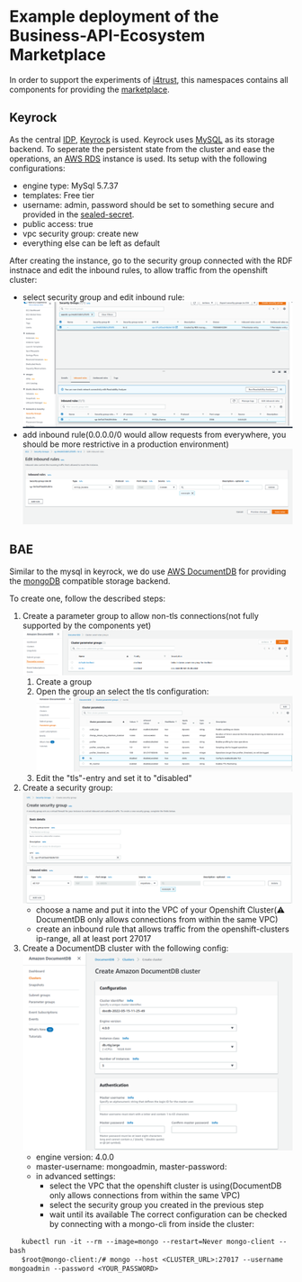# Example deployment of the Business-API-Ecosystem Marketplace

In order to support the experiments of [i4trust](https://i4trust.org/experiments/), this namespaces contains all components for providing the [marketplace](https://github.com/i4Trust/building-blocks#i4trust-marketplace).

## Keyrock

As the central [IDP](https://github.com/i4Trust/building-blocks#identity-management), [Keyrock](https://github.com/ging/fiware-idm) is used. Keyrock uses [MySQL](https://www.mysql.com/) as its storage backend.
To seperate the persistent state from the cluster and ease the operations, an [AWS RDS](https://aws.amazon.com/free/database/?trk=4bfa3aee-a8ec-4199-b4d6-a92630a09e06&sc_channel=ps&sc_campaign=acquisition&sc_medium=ACQ-P|PS-GO|Brand|Desktop|SU|Database|Solution|DACH|EN|Text|EU&s_kwcid=AL!4422!3!548987291221!e!!g!!aws%20relational%20database%20service&ef_id=Cj0KCQjwz7uRBhDRARIsAFqjulnbqPxDphl2farJ2N-iJ6Ytb7IMLOYLcMjUhJzO4wnG3u0r6m9BiA8aAuLdEALw_wcB:G:s&s_kwcid=AL!4422!3!548987291221!e!!g!!aws%20relational%20database%20service) instance is used.
Its setup with the following configurations:
* engine type: MySql 5.7.37
* templates: Free tier
* username: admin, password should be set to something secure and provided in the [sealed-secret](secrets/keyrock-sealed-secret.yaml). 
* public access: true
* vpc security group: create new
* everything else can be left as default

After creating the instance, go to the security group connected with the RDF instnace and edit the inbound rules, to allow traffic from the openshift cluster:

- select security group and edit inbound rule:
![Security groups](./sc-overview.png)
- add inbound rule(0.0.0.0/0 would allow requests from everywhere, you should be more restrictive in a production environment)
![Inbound rule](./ir-overview.png)

## BAE

Similar to the mysql in keyrock, we do use [AWS DocumentDB](https://aws.amazon.com/documentdb/) for providing the [mongoDB](https://www.mongodb.com) compatible storage backend.

To create one, follow the described steps:

1. Create a parameter group to allow non-tls connections(not fully supported by the components yet)
![Parameter groups](./pg-overview.png)
   1. Create a group
   2. Open the group an select the tls configuration:
      ![Parameter group configuration](./pg-config.png)
   3. Edit the "tls"-entry and set it to "disabled"
2. Create a security group:
![Security group](./sg-config.png)
   * choose a name and put it into the VPC of your Openshift Cluster(:warning: DocumentDB only allows connections from within the same VPC)
   * create an inbound rule that allows traffic from the openshift-clusters ip-range, all at least port 27017
3. Create a DocumentDB cluster with the following config:
![DocumentDB create](./create-documentdb.png)
   * engine version: 4.0.0
   * master-username: mongoadmin, master-password: <your-secure-password>
   * in advanced settings:
     * select the VPC that the openshift cluster is using(DocumentDB only allows connections from within the same VPC)
     * select the security group you created in the previous step
     * wait until its available
The correct configuration can be checked by connecting with a mongo-cli from inside the cluster:
```shell
   kubectl run -it --rm --image=mongo --restart=Never mongo-client -- bash
   $root@mongo-client:/# mongo --host <CLUSTER_URL>:27017 --username mongoadmin --password <YOUR_PASSWORD>
```